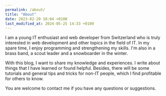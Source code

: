 ```yaml
---
permalink: /about/
title: "About"
date: 2023-02-20 10:04 +0100
last_modified_at: 2024-05-25 14:33 +0100
---
```


I am a young IT enthusiast and web developer from Switzerland who is truly interested in web development and other topics in the field of IT. In my spare time, I enjoy programming and strengthening my skills. I'm also in a brass band, a scout leader and a snowboarder in the winter.

With this blog, I want to share my knowledge and experiences. I write about things that I have learned or found helpful. Besides, there will be some tutorials and general tips and tricks for non-IT people, which I find profitable for others to know.

You are welcome to contact me if you have any questions or suggestions.
